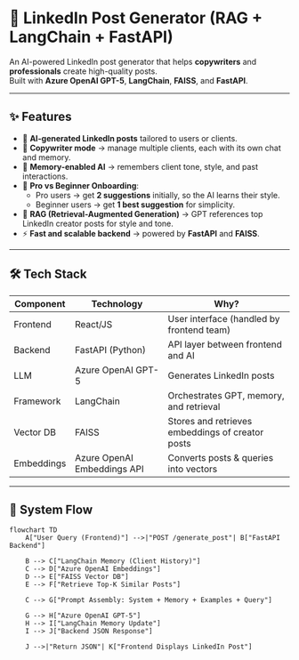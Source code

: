 # 🚀 LinkedIn Post Generator (RAG + LangChain + FastAPI)

An AI-powered LinkedIn post generator that helps **copywriters** and **professionals** create high-quality posts.  
Built with **Azure OpenAI GPT-5**, **LangChain**, **FAISS**, and **FastAPI**.  

---

## ✨ Features

- 🤖 **AI-generated LinkedIn posts** tailored to users or clients.
- 📝 **Copywriter mode** → manage multiple clients, each with its own chat and memory.
- 🔄 **Memory-enabled AI** → remembers client tone, style, and past interactions.
- 🎯 **Pro vs Beginner Onboarding**:
  - Pro users → get **2 suggestions** initially, so the AI learns their style.
  - Beginner users → get **1 best suggestion** for simplicity.
- 📂 **RAG (Retrieval-Augmented Generation)** → GPT references top LinkedIn creator posts for style and tone.
- ⚡ **Fast and scalable backend** → powered by **FastAPI** and **FAISS**.

---

## 🛠️ Tech Stack

| Component | Technology | Why? |
|-----------|------------|------|
| Frontend | React/JS | User interface (handled by frontend team) |
| Backend | FastAPI (Python) | API layer between frontend and AI |
| LLM | Azure OpenAI GPT-5 | Generates LinkedIn posts |
| Framework | LangChain | Orchestrates GPT, memory, and retrieval |
| Vector DB | FAISS | Stores and retrieves embeddings of creator posts |
| Embeddings | Azure OpenAI Embeddings API | Converts posts & queries into vectors |

---

## 🔄 System Flow

```mermaid
flowchart TD
    A["User Query (Frontend)"] -->|"POST /generate_post"| B["FastAPI Backend"]

    B --> C["LangChain Memory (Client History)"]
    C --> D["Azure OpenAI Embeddings"]
    D --> E["FAISS Vector DB"]
    E --> F["Retrieve Top-K Similar Posts"]

    C --> G["Prompt Assembly: System + Memory + Examples + Query"]

    G --> H["Azure OpenAI GPT-5"]
    H --> I["LangChain Memory Update"]
    I --> J["Backend JSON Response"]

    J -->|"Return JSON"| K["Frontend Displays LinkedIn Post"]